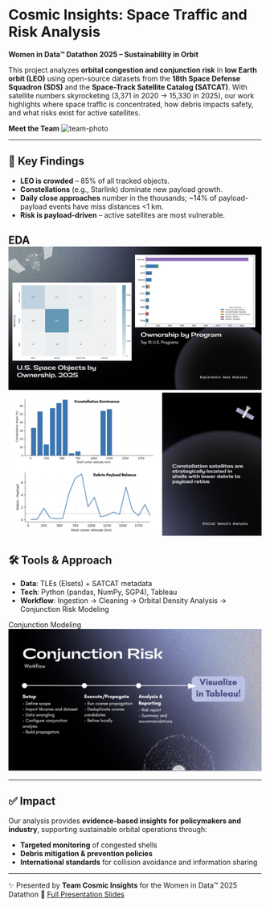 # Cosmic Insights: Space Traffic and Risk Analysis

**Women in Data™ Datathon 2025 – Sustainability in Orbit**

This project analyzes **orbital congestion and conjunction risk** in **low Earth orbit (LEO)** using open-source datasets from the **18th Space Defense Squadron (SDS)** and the **Space-Track Satellite Catalog (SATCAT)**. With satellite numbers skyrocketing (3,371 in 2020 → 15,330 in 2025), our work highlights where space traffic is concentrated, how debris impacts safety, and what risks exist for active satellites.

**Meet the Team**
![team-photo](https://github.com/dezertdweller/Cosmic-Insights/blob/main/assets/team.png)

---

## 🔑 Key Findings

* **LEO is crowded** – 85% of all tracked objects.
* **Constellations** (e.g., Starlink) dominate new payload growth.
* **Daily close approaches** number in the thousands; \~14% of payload-payload events have miss distances <1 km.
* **Risk is payload-driven** – active satellites are most vulnerable.

EDA
![eda](https://github.com/dezertdweller/Cosmic-Insights/blob/main/assets/eda.png)
![eda](https://github.com/dezertdweller/Cosmic-Insights/blob/main/assets/eda-2.png)
---

## 🛠️ Tools & Approach

* **Data**: TLEs (Elsets) + SATCAT metadata
* **Tech**: Python (pandas, NumPy, SGP4), Tableau
* **Workflow**: Ingestion → Cleaning → Orbital Density Analysis → Conjunction Risk Modeling

Conjunction Modeling
![modeling](https://github.com/dezertdweller/Cosmic-Insights/blob/main/assets/conjunction.png)

---

## ✅ Impact

Our analysis provides **evidence-based insights for policymakers and industry**, supporting sustainable orbital operations through:

* **Targeted monitoring** of congested shells
* **Debris mitigation & prevention policies**
* **International standards** for collision avoidance and information sharing

---

✨ Presented by **Team Cosmic Insights** for the Women in Data™ 2025 Datathon
🔗 [Full Presentation Slides](https://github.com/dezertdweller/Cosmic-Insights/blob/main/Cosmic%20Insights%20-%20Space%20Traffic%20and%20Risk%20Analysis.pdf)
